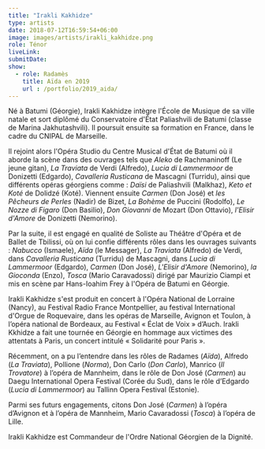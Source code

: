 ```yaml
---
title: "Irakli Kakhidze"
type: artists
date: 2018-07-12T16:59:54+06:00
image: images/artists/irakli_kakhidze.png
role: Ténor
liveLink: 
submitDate: 
show:
  - role: Radamès
    title: Aïda en 2019
    url : /portfolio/2019_aida/
---
```


Né à Batumi (Géorgie), Irakli Kakhidze intègre l'École de Musique de sa ville natale et sort diplômé du Conservatoire d'État Paliashvili de Batumi (classe de Marina Jakhutashvili). Il poursuit ensuite sa formation en France, dans le cadre du CNIPAL de Marseille.

Il rejoint alors l'Opéra Studio du Centre Musical d'État de Batumi où il aborde la scène dans des ouvrages tels que *Aleko* de Rachmaninoff (Le jeune gitan), *La Traviata* de Verdi (Alfredo), *Lucia di Lammermoor* de Donizetti (Edgardo), *Cavalleria Rusticana* de Mascagni (Turridu), ainsi que différents opéras géorgiens comme : *Daïsi* de Paliashvili (Malkhaz), *Keto et Koté* de Dolidzé (Koté). Viennent ensuite *Carmen* (Don José) et *les Pêcheurs de Perles* (Nadir) de Bizet, *La Bohème* de Puccini (Rodolfo), *Le Nozze di Figaro* (Don Basilio), *Don Giovanni* de Mozart (Don Ottavio), *l'Elisir d'Amore* de Donizetti (Nemorino).

Par la suite, il est engagé en qualité de Soliste au Théâtre d'Opéra et de Ballet de Tbilissi, où on lui confie différents rôles dans les ouvrages suivants :  *Nabucco* (Ismaele), *Aïda* (le Messager), *La Traviata* (Alfredo) de Verdi, dans *Cavalleria Rusticana* (Turridu) de Mascagni, dans *Lucia di Lammermoor* (Edgardo), *Carmen* (Don José), *L'Elisir d'Amore* (Nemorino), *la Gioconda* (Enzo), *Tosca* (Mario Caravadossi) dirigé par Maurizio Ciampi et mis en scène par Hans-Ioahim Frey à l'Opéra de Batumi en Géorgie.

Irakli Kakhidze s'est produit en concert à l'Opéra National de Lorraine (Nancy), au Festival Radio France Montpellier, au festival International d'Orgue de Roquevaire, dans les opéras de Marseille, Avignon et Toulon, à l’opéra national de Bordeaux,  au Festival « Éclat de Voix » d’Auch. Irakli Kkhidze a fait une tournée en Géorgie en hommage aux victimes des attentats à Paris, un concert intitulé « Solidarité pour Paris ».

Récemment, on a pu l’entendre dans les rôles de Radames (*Aïda*), Alfredo (*La Traviata*), Pollione (*Norma*), Don Carlo (*Don Carlo*), Manrico (*Il Trovatore*) à l’opéra de Mannheim, dans le rôle de Don José (*Carmen*) au Daegu International Opera Festival (Corée du Sud), dans le rôle d’Edgardo (*Lucia di Lammermoor*) au Tallinn Opera Festival (Estonie).

Parmi ses futurs engagements, citons Don José (*Carmen*) à l’opéra d’Avignon et à l’opéra de Mannheim, Mario Cavaradossi (*Tosca*) à l’opéra de Lille.

Irakli Kakhidze est Commandeur de l'Ordre National Géorgien de la Dignité.
